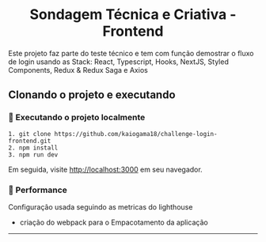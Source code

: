 <h1 align="center">
  Sondagem Técnica e Criativa - Frontend
</h1>

Este projeto faz parte do teste técnico e tem com função demostrar o fluxo de login usando as Stack: React, Typescript, Hooks, NextJS, Styled Components, Redux & Redux Saga e Axios


## Clonando o projeto e executando

### 🚀 Executando o projeto localmente

```
1. git clone https://github.com/kaiogama18/challenge-login-frontend.git
2. npm install
3. npm run dev
```

Em seguida, visite [http://localhost:3000](http://localhost:3000) em seu navegador.

### 🚀 Performance

Configuração usada seguindo as metricas do lighthouse

- criação do webpack para o Empacotamento da aplicação


---
